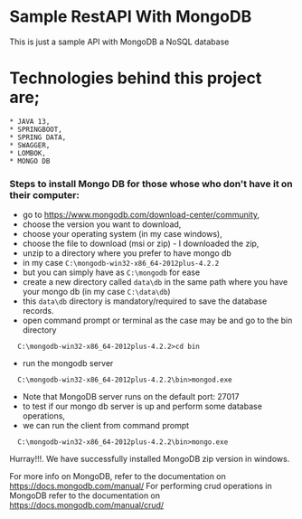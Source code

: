 # Sample RestAPI With MongoDB
This is just a sample API with MongoDB a NoSQL database

# Technologies behind this project are;
```
* JAVA 13,
* SPRINGBOOT,
* SPRING DATA,
* SWAGGER,
* LOMBOK,
* MONGO DB
```
### Steps to install Mongo DB for those whose who don't have it on their computer:
  * go to https://www.mongodb.com/download-center/community,
  * choose the version you want to download,
  * choose your operating system (in my case windows),
  * choose the file to download (msi or zip) - I downloaded the zip,
  * unzip to a directory where you prefer to have mongo db 
  * in my case 
  ``` C:\mongodb-win32-x86_64-2012plus-4.2.2 ``` 
  * but you can simply have as 
  ```C:\mongodb``` for ease
  * create a new directory called ```data\db``` in the same path where you have your mongo db (in my case ```C:\data\db```)
  * this ```data\db``` directory is mandatory/required to save the database records.
  * open command prompt or terminal as the case may be and go to the bin directory
  ```
    C:\mongodb-win32-x86_64-2012plus-4.2.2>cd bin
  ```
  * run the mongodb server
  ```
    C:\mongodb-win32-x86_64-2012plus-4.2.2\bin>mongod.exe
  ```
  * Note that MongoDB server runs on the default port: 27017
  * to test if our mongo db server is up and perform some database operations,
  * we can run the client from command prompt
  ```
    C:\mongodb-win32-x86_64-2012plus-4.2.2\bin>mongo.exe
  ```

Hurray!!!. We have successfully installed MongoDB zip version in windows.

For more info on MongoDB, refer to the documentation on https://docs.mongodb.com/manual/ 
For performing crud operations in MongoDB refer to the documentation on https://docs.mongodb.com/manual/crud/

